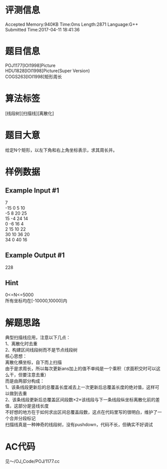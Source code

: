 # 评测信息
Accepted Memory:940KB Time:0ms Length:2871 Language:G++  
Submitted Time:2017-04-11 18:41:36  
# 题目信息
POJ1177[IOI1998]Picture  
HDU1828[IOI1998]Picture(Super Version)  
COGS263[IOI1998]矩形周长  
# 算法标签
[线段树][扫描线][离散化]  
# 题目大意
给定N个矩形，以左下角和右上角坐标表示，求其周长并。  
# 样例数据
## Example Input #1
7  
-15 0 5 10  
-5 8 20 25  
15 -4 24 14  
0 -6 16 4  
2 15 10 22  
30 10 36 20  
34 0 40 16  
## Example Output #1
228  
## Hint
0<=N<=5000  
所有坐标均在[-10000,10000]内  
# 解题思路
典型扫描线应用，注意以下几点：  
1、离散化时去重  
2、构建区间线段树而不是节点线段树  
核心思想：  
离散化横坐标，自下而上扫描  
由于是求周长，所以每次更新ans加上的值不单纯是一个乘积（求面积交时可以这么干，但要注意去重）  
而是由两部分构成：  
1、该条线段更新后的总覆盖长度减去上一次更新后总覆盖长度的绝对值，这样可以做到去重  
2、该条线段更新后总覆盖区间段数×2×该线段与下一条线段纵坐标离散化前的差值，这部分是竖线长度  
不好想的地方在于如何求出区间总覆盖段数，这点在代码里写的很明白，维护了一个合并分段标记  
扫描线真是一种神奇的线段树，没有pushdown，代码不长，但确实不好调试  
# AC代码
见～/OJ_Code/POJ/1177.cc  